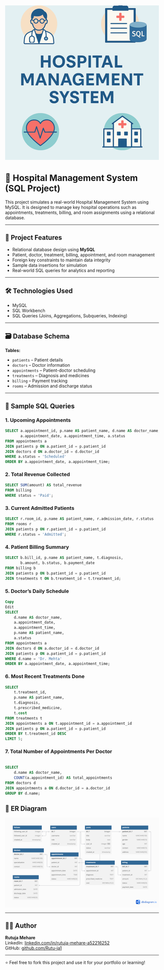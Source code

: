![Hospital Management System](./Cover.png)

# 🏥 Hospital Management System (SQL Project)

This project simulates a real-world Hospital Management System using MySQL. It is designed to manage key hospital operations such as appointments, treatments, billing, and room assignments using a relational database.

---

## 📌 Project Features

- Relational database design using **MySQL**
- Patient, doctor, treatment, billing, appointment, and room management
- Foreign key constraints to maintain data integrity
- Sample data insertions for simulation
- Real-world SQL queries for analytics and reporting

---

## 🛠 Technologies Used

- MySQL
- SQL Workbench
- SQL Queries (Joins, Aggregations, Subqueries, Indexing)

---

## 🗃 Database Schema

**Tables:**
- `patients` – Patient details
- `doctors` – Doctor information
- `appointments` – Patient-doctor scheduling
- `treatments` – Diagnosis and medicines
- `billing` – Payment tracking
- `rooms` – Admission and discharge status

---

## 🔢 Sample SQL Queries

### 1. Upcoming Appointments
```sql
SELECT a.appointment_id, p.name AS patient_name, d.name AS doctor_name,
       a.appointment_date, a.appointment_time, a.status
FROM appointments a
JOIN patients p ON a.patient_id = p.patient_id
JOIN doctors d ON a.doctor_id = d.doctor_id
WHERE a.status = 'Scheduled'
ORDER BY a.appointment_date, a.appointment_time;
```

### 2. Total Revenue Collected
```sql
SELECT SUM(amount) AS total_revenue
FROM billing
WHERE status = 'Paid';
```

### 3. Current Admitted Patients
```sql
SELECT r.room_id, p.name AS patient_name, r.admission_date, r.status
FROM rooms r
JOIN patients p ON r.patient_id = p.patient_id
WHERE r.status = 'Admitted';
```

### 4. Patient Billing Summary
```sql
SELECT b.bill_id, p.name AS patient_name, t.diagnosis,
       b.amount, b.status, b.payment_date
FROM billing b
JOIN patients p ON b.patient_id = p.patient_id
JOIN treatments t ON b.treatment_id = t.treatment_id;
```
### 5. Doctor’s Daily Schedule
```sql
Copy
Edit
SELECT 
    d.name AS doctor_name,
    a.appointment_date,
    a.appointment_time,
    p.name AS patient_name,
    a.status
FROM appointments a
JOIN doctors d ON a.doctor_id = d.doctor_id
JOIN patients p ON a.patient_id = p.patient_id
WHERE d.name = 'Dr. Mehta'
ORDER BY a.appointment_date, a.appointment_time;
```
 ### 6. Most Recent Treatments Done
```sql
SELECT 
    t.treatment_id,
    p.name AS patient_name,
    t.diagnosis,
    t.prescribed_medicine,
    t.cost
FROM treatments t
JOIN appointments a ON t.appointment_id = a.appointment_id
JOIN patients p ON a.patient_id = p.patient_id
ORDER BY t.treatment_id DESC
LIMIT 5;
```
### 7. Total Number of Appointments Per Doctor
```sql

SELECT 
    d.name AS doctor_name,
    COUNT(a.appointment_id) AS total_appointments
FROM doctors d
JOIN appointments a ON d.doctor_id = a.doctor_id
GROUP BY d.name;
```
## 🧩 ER Diagram

![ER Diagram](./ER.png)


---

## 🙋‍♀️ Author

**Rutuja Mehare**  
LinkedIn: [linkedin.com/in/rutuja-mehare-a52216252](https://linkedin.com/in/rutuja-mehare-a52216252)  
GitHub: [github.com/Rutu-ja1](https://github.com/Rutu-ja1)

---

⭐ Feel free to fork this project and use it for your portfolio or learning!

